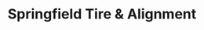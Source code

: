 ---
title: "Springfield Tire & Alignment"
url: /springfield/springfield-tire-and-alignment/
shop: car repair
---